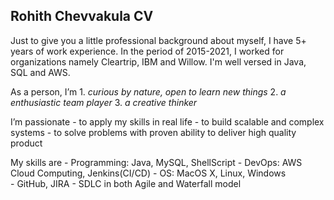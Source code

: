 ## Rohith Chevvakula CV

Just to give you a little professional background about myself, I have 5+ years of work experience. In the period of 2015-2021, I worked for organizations namely Cleartrip, IBM and Willow. I'm well versed in Java, SQL and AWS.  

As a person, I’m
    1. _curious by nature, open to learn new things_
    2. _a enthusiastic team player_
    3. _a creative thinker_

I’m passionate
	- to apply my skills in real life
	- to build scalable and complex systems
	- to solve problems with proven ability to deliver high quality product

My skills are
	- Programming: Java, MySQL, ShellScript
	- DevOps: AWS Cloud Computing, Jenkins(CI/CD)
	- OS: MacOS X, Linux, Windows	
	- GitHub, JIRA
	- SDLC in both Agile and Waterfall model
